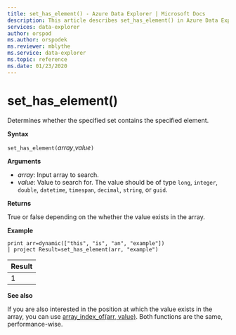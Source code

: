 ```yaml
---
title: set_has_element() - Azure Data Explorer | Microsoft Docs
description: This article describes set_has_element() in Azure Data Explorer.
services: data-explorer
author: orspod
ms.author: orspodek
ms.reviewer: mblythe
ms.service: data-explorer
ms.topic: reference
ms.date: 01/23/2020
---
```

# set_has_element()

Determines whether the specified set contains the specified element.

**Syntax**

`set_has_element(`*array*,*value*`)`

**Arguments**

* *array*: Input array to search.
* *value*: Value to search for. The value should be of type `long`, `integer`, `double`, `datetime`, `timespan`, `decimal`, `string`, or `guid`.

**Returns**

True or false depending on the whether the value exists in the array.

**Example**

```kusto
print arr=dynamic(["this", "is", "an", "example"]) 
| project Result=set_has_element(arr, "example")
```

|Result|
|---|
|1|

**See also**

If you are also interested in the position at which the value exists in the array,
you can use [array_index_of(arr, value)](arrayindexoffunction.md). Both functions are the same, performance-wise.